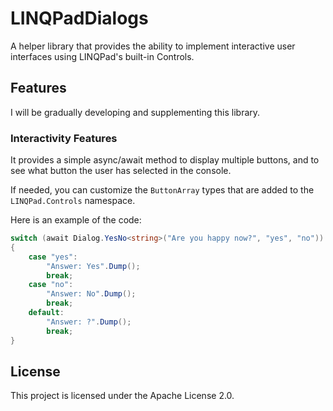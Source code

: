 # LINQPadDialogs

A helper library that provides the ability to implement interactive user interfaces using LINQPad's built-in Controls.

## Features

I will be gradually developing and supplementing this library.

### Interactivity Features

It provides a simple async/await method to display multiple buttons, and to see what button the user has selected in the console.

If needed, you can customize the `ButtonArray` types that are added to the `LINQPad.Controls` namespace.

Here is an example of the code:

```csharp
switch (await Dialog.YesNo<string>("Are you happy now?", "yes", "no"))
{
	case "yes":
		"Answer: Yes".Dump();
		break;
	case "no":
		"Answer: No".Dump();
		break;
	default:
		"Answer: ?".Dump();
		break;
}
```

## License

This project is licensed under the Apache License 2.0.
